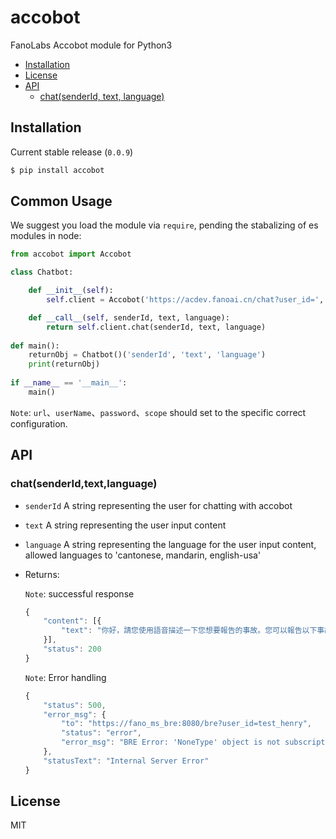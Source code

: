 accobot
==========

FanoLabs Accobot module for Python3

<!-- TOC -->

- [Installation](#installation)
- [License](#license)
- [API](#api)
    - [chat(senderId, text, language)](#chat(senderId,text,language))


<!-- /TOC -->

## Installation

Current stable release (`0.0.9`)

```sh
$ pip install accobot
```

## Common Usage
We suggest you load the module via `require`, pending the stabalizing of es modules in node:
```python
from accobot import Accobot

class Chatbot:

    def __init__(self):
        self.client = Accobot('https://acdev.fanoai.cn/chat?user_id=', 'xxx@fano.ai', 'xxxxxx', 'xxx')

    def __call__(self, senderId, text, language):
        return self.client.chat(senderId, text, language)
 
def main():
    returnObj = Chatbot()('senderId', 'text', 'language')
    print(returnObj)
 
if __name__ == '__main__':
    main()
```

`Note`: `url`、`userName`、`password`、`scope` should set to the specific correct configuration.

## API

### chat(senderId,text,language)

- `senderId` A string representing the user for chatting with accobot
- `text` A string representing the user input content 
- `language` A string representing the language for the user input content, allowed languages to 'cantonese, mandarin, english-usa'
- Returns: 

    `Note`: successful response
    ```js
    {
        "content": [{
            "text": "你好，請您使用語音描述一下您想要報告的事故。您可以報告以下事故類型：水管爆裂，車輛故障，山泥傾瀉，洪水泛濫，塌樹，氣體洩漏，緊急維修以及交通事故。(例如: xxx路口因為交通意外，道路嚴重阻塞。）"
        }],
        "status": 200
    }
    ```

    `Note`: Error handling
    ```js
    {
        "status": 500,
        "error_msg": {
            "to": "https://fano_ms_bre:8080/bre?user_id=test_henry",
            "status": "error",
            "error_msg": "BRE Error: 'NoneType' object is not subscriptable"
        },
        "statusText": "Internal Server Error"
    }
    ```

## License

MIT